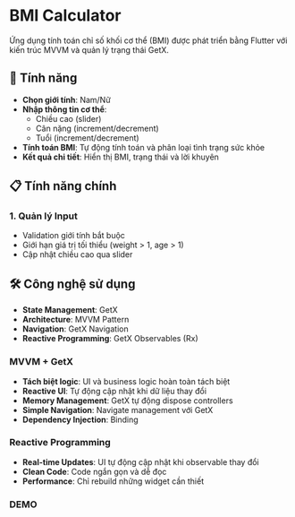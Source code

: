# BMI Calculator

Ứng dụng tính toán chỉ số khối cơ thể (BMI) được phát triển bằng Flutter với kiến trúc MVVM và quản lý trạng thái GetX.

## 📱 Tính năng

- **Chọn giới tính**: Nam/Nữ
- **Nhập thông tin cơ thể**:
  - Chiều cao (slider)
  - Cân nặng (increment/decrement)
  - Tuổi (increment/decrement)
- **Tính toán BMI**: Tự động tính toán và phân loại tình trạng sức khỏe
- **Kết quả chi tiết**: Hiển thị BMI, trạng thái và lời khuyên


## 📋 Tính năng chính

### 1. **Quản lý Input**
- Validation giới tính bắt buộc
- Giới hạn giá trị tối thiểu (weight > 1, age > 1)
- Cập nhật chiều cao qua slider

## 🛠️ Công nghệ sử dụng

- **State Management**: GetX
- **Architecture**: MVVM Pattern
- **Navigation**: GetX Navigation
- **Reactive Programming**: GetX Observables (Rx)

### **MVVM + GetX**
- **Tách biệt logic**: UI và business logic hoàn toàn tách biệt
- **Reactive UI**: Tự động cập nhật khi dữ liệu thay đổi
- **Memory Management**: GetX tự động dispose controllers
- **Simple Navigation**: Navigate management với GetX
- **Dependency Injection**: Binding

### **Reactive Programming**
- **Real-time Updates**: UI tự động cập nhật khi observable thay đổi
- **Clean Code**: Code ngắn gọn và dễ đọc
- **Performance**: Chỉ rebuild những widget cần thiết

### **DEMO**
